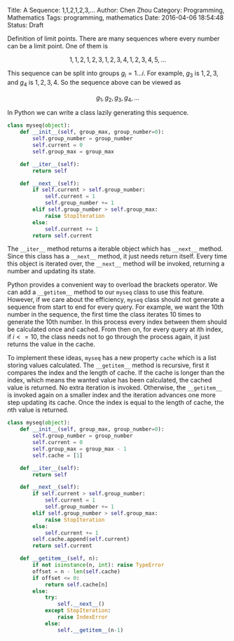 Title: A Sequence: 1,1,2,1,2,3,...
Author: Chen Zhou
Category: Programming, Mathematics
Tags: programming, mathematics
Date: 2016-04-06 18:54:48
Status: Draft

Definition of limit points. There are many sequences where every number can be a
limit point. One of them is

$$1,1,2,1,2,3,1,2,3,4,1,2,3,4,5, \ldots $$

This sequence can be split into groups $g_i = 1 \ldots i$. For example, $g_3$ is
$1,2,3$, and $g_4$ is $1,2,3,4$. So the sequence above can be viewed as

$$ g_1, g_2, g_3, g_4, \ldots $$

In Python we can write a class lazily generating this sequence.

``` python
class myseq(object):
	def __init__(self, group_max, group_number=0):
		self.group_number = group_number
		self.current = 0
		self.group_max = group_max

	def __iter__(self):
		return self

	def __next__(self):
		if self.current > self.group_number:
			self.current = 1
			self.group_number += 1
		elif self.group_number > self.group_max:
			raise StopIteration
		else:
			self.current += 1
		return self.current
```

The `__iter__` method returns a iterable object which has `__next__`
method. Since this class has a `__next__` method, it just needs return itself.
Every time this object is iterated over, the `__next__` method will be invoked,
returning a number and updating its state.

Python provides a convenient way to overload the brackets operator. We can add a
`__getitem__` method to our `myseq` class to use this feature. However, if we
care about the efficiency, `myseq` class should not generate a sequence from
start to end for every query. For example, we want the 10th number in the
sequence, the first time the class iterates 10 times to generate the 10th
number. In this process every index between them should be calculated once and
cached. From then on, for every query at $i$th index, if $i <= 10$, the class
needs not to go through the process again, it just returns the value in the
cache.

To implement these ideas, `myseq` has a new property `cache` which is a list
storing values calculated. The `__getitem__` method is recursive, first it
compares the index and the length of cache. If the cache is longer than the
index, which means the wanted value has been calculated, the cached value is
returned. No extra iteration is invoked. Otherwise, the `__getitem__` is invoked
again on a smaller index and the iteration advances one more step updating its
cache. Once the index is equal to the length of cache, the $n$th value is
returned.

``` python
class myseq(object):
	def __init__(self, group_max, group_number=0):
		self.group_number = group_number
		self.current = 0
		self.group_max = group_max - 1
		self.cache = [1]

	def __iter__(self):
		return self

	def __next__(self):
		if self.current > self.group_number:
			self.current = 1
			self.group_number += 1
		elif self.group_number > self.group_max:
			raise StopIteration
		else:
			self.current += 1
		self.cache.append(self.current)
		return self.current

	def __getitem__(self, n):
		if not isinstance(n, int): raise TypeError
		offset = n - len(self.cache)
		if offset <= 0:
			return self.cache[n]
		else:
			try:
				self.__next__()
			except StopIteration:
				raise IndexError
			else:
				self.__getitem__(n-1)
```
